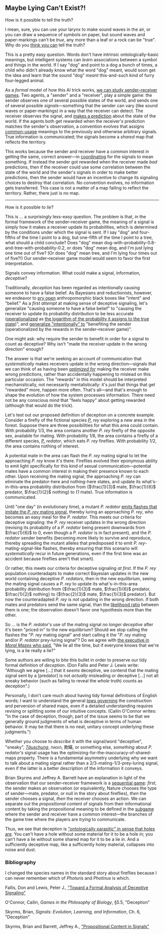 ## Maybe Lying Can't Exist?!

How is it possible to tell the truth?

I mean, sure, you can use your larynx to make sound waves in the air, or you can draw a sequence of symbols on paper, but sound waves and paper-markings can't be _true_, any more than a leaf or a rock can be "true". Why do you [think you can](https://www.lesswrong.com/posts/rQEwySCcLtdKHkrHp/righting-a-wrong-question) tell the truth?

This is a pretty easy question. Words don't have intrinsic ontologically-basic meanings, but intelligent systems can _learn_ associations between a symbol and things in the world. If I say "dog" and point to a dog a bunch of times, a child who didn't already know what the word "dog" meant, would soon get the idea and learn that the sound "dog" _meant_ this-and-such kind of furry four-legged animal.

As a _formal_ model of how this AI trick works, [we can study sender–receiver games](https://www.lesswrong.com/posts/4hLcbXaqudM9wSeor/philosophy-in-the-darkest-timeline-basics-of-the-evolution). Two agents, a "sender" and a "receiver", play a simple game: the sender observes one of several possible states of the world, and sends one of several possible _signals_—something that the sender can vary (like sound waves or paper-markings) in a way that the receiver can detect. The receiver observes the signal, and [makes a prediction](https://www.lesswrong.com/posts/a7n8GdKiAZRX86T5A/making-beliefs-pay-rent-in-anticipated-experiences) about the state of the world. If the agents both get rewarded when the receiver's prediction matches the sender's observation, a convention evolves that assigns [common-usage](https://www.lesswrong.com/posts/9ZooAqfh2TC9SBDvq/the-argument-from-common-usage) meanings to the previously and otherwise arbitrary signals. True information is communicated; the signals become a _shared_ map that reflects the territory.

This works because the sender and receiver have a common interest in getting the same, correct answer—in [coordinating](https://www.lesswrong.com/posts/9QxnfMYccz9QRgZ5z/the-costly-coordination-mechanism-of-common-knowledge) for the signals to mean something. If instead the sender got rewarded when the receiver made _bad_ predictions, then if the receiver could use some correlation between the state of the world and the sender's signals in order to make better predictions, then the sender would have an incentive to change its signaling choices to destroy that correlation. No convention evolves, no information gets transferred. This case is not a matter of a map failing to reflect the territory. Rather, there just is no map.

------

How is it possible to _lie_?

This is ... a surprisingly less-easy question. The problem is that, in the formal framework of the sender–receiver game, the meaning of a signal is simply how it makes a receiver update its probabilities, which is determined by the conditions under which the signal is sent. If I say "dog" and four-fifths of the time I point to a dog, but one-fifth of the time I point to a tree, what should a child conclude? Does "dog" mean dog-with-probability-0.8-and-tree-with-probability-0.2, or does "dog" mean dog, and I'm just lying one time out of five? (Or does "dog" mean tree, and I'm lying four times out of five?!) Our sender–receiver game model would seem to favor the first interpretation.

Signals convey information. What could make a signal, information, _deceptive_?

Traditionally, _deception_ has been regarded as intentionally causing someone to have a false belief. As Bayesians and reductionists, however, we endeavor to [pry open](https://www.lesswrong.com/posts/HnS6c5Xm9p9sbm4a8/grasping-slippery-things) anthropomorphic black boxes like "intent" and "belief." As a _first attempt_ at making sense of deceptive signaling, let's generalize "causing someone to have a false belief" to "causing the receiver to update its probability distribution to be less accurate ([operationalized](https://plato.stanford.edu/entries/operationalism/) as [the logarithm of the probability it assigns to the true state](https://www.lesswrong.com/posts/afmj8TKAqH6F2QMfZ/a-technical-explanation-of-technical-explanation))", and [generalize "intentionally" to](https://www.lesswrong.com/posts/sXHQ9R5tahiaXEZhR/algorithmic-intent-a-hansonian-generalized-anti-zombie) "benefiting the sender (operationalized by the rewards in the sender–receiver game)".

One might ask: why require the sender to benefit in order for a signal to count as deceptive? Why isn't "made the receiver update in the wrong direction" enough?

The answer is that we're seeking an account of communication that _systematically_ makes receivers update in the wrong direction—signals that we can think of as having been [_optimized for_](https://www.lesswrong.com/posts/CW6HDvodPpNe38Cry/aiming-at-the-target) making the receiver make wrong predictions, rather than accidentally happening to mislead on this particular occasion. The "rewards" in this model should be interpreted mechanistically, not necessarily mentalistically: it's _just_ that things that get "rewarded" more, happen more often. That's all—and that's enough to shape the evolution of how the system processes information. There need not be any conscious mind that "feels happy" about getting rewarded (although that would do the trick).

Let's test out our proposed definition of deception on a concrete example. Consider a firefly of the fictional species _[P.](https://en.wikipedia.org/wiki/Photinus_(beetle)) rey_ exploring a new area in the forest. Suppose there are three possibilities for what this area could contain. With probability 1/3, the area contains another _P. rey_ firefly of the opposite sex, available for mating. With probability 1/6, the area contains a firefly of a different species, _[P.](https://en.wikipedia.org/wiki/Photuris) redator_, which eats _P. rey_ fireflies. With probability 1/2, the area contains nothing of interest.

A potential mate in the area can flash the _P. rey_ mating signal to let the approaching _P. rey_ know it's there. Fireflies evolved their eponymous ability to emit light specifically for this kind of sexual communication—potential mates have a common interest in making their presence known to each other. Upon receiving the mating signal, the approaching _P. rey_ can eliminate the predator-here and nothing-here states, and update its what's-in-this-area probability distribution from {$\frac{1}{3}$ mate, $\frac{1}{6}$ predator, $\frac{1}{2}$ nothing} to {$1$ mate}. True information is communicated.

Until "one day" (in evolutionary time), a mutant _P. redator_ [emits flashes that imitate the _P. rey_ mating signal](https://en.wikipedia.org/wiki/Aggressive_mimicry), thereby luring an approaching _P. rey_, who becomes an easy meal for the _P. redator_. This meets our criteria for deceptive signaling: the _P. rey_ receiver updates in the wrong direction (revising its probability of a _P. redator_ being present downwards from $\frac{1}{6}$ to 0, even though a _P. redator_ is in fact present), and the _P. redator_ sender benefits (becoming more likely to survive and reproduce, thereby spreading the mutant alleles that predisposed it to emit _P. rey_-mating-signal-like flashes, thereby ensuring that this scenario will _systematically_ recur in future generations, even if the first time was an accident because fireflies aren't that smart).

Or rather, this meets our criteria for deceptive signaling _at first_. If the _P. rey_ population counteradapts to make correct Bayesian updates in the new world containing deceptive _P. redators_, then in the new equilibrium, seeing the mating signal causes a _P. rey_ to update its what's-in-this-area probability distribution from  {$\frac{1}{3}$ mate, $\frac{1}{6}$ predator, $\frac{1}{2}$ nothing} to {$\frac{2}{3}$ mate, $\frac{1}{3}$ predator}. But now the counteradapted _P. rey_ is _not_ updating in the wrong direction. If both mates and predators send the same signal, than the [likelihood ratio](https://arbital.greaterwrong.com/p/likelihood_ratio) between them is one; the observation doesn't favor one hypothesis more than the other.

So ... is the _P. redator_'s use of the mating signal _no longer deceptive_ after it's been "priced in" to the new equilibrium? Should we stop calling the flashes the "_P. rey_ mating signal" and start calling it the "_P. rey_ mating and/or _P. redator_ prey-luring signal"? Do we agree with [the executive in _Moral Mazes_ who said](https://www.lesswrong.com/posts/45mNHCMaZgsvfDXbw/quotes-from-moral-mazes#L__Truth_and_Public_Relations), "We lie all the time, but if everyone knows that we're lying, is a lie really a lie?"

Some authors are willing to bite this bullet in order to preserve our tidy formal definition of _deception_. (Don Fallis and Peter J. Lewis write: "Although we agree [...] that it _seems_ deceptive, we contend that the mating signal sent by a [predator] is not _actually_ misleading or deceptive [...] not all sneaky behavior (such as failing to reveal the _whole_ truth) counts as deception".)

Personally, I don't care much about having tidy formal definitions of English words; I want to understand the general [_laws_ governing](https://www.lesswrong.com/posts/eY45uCCX7DdwJ4Jha/no-one-can-exempt-you-from-rationality-s-laws) the construction and perversion of shared maps, even if a detailed understanding requires revising or splitting some of our intuitive concepts. (Cailin O'Connor writes: "In the case of deception, though, part of the issue seems to be that we generally ground judgments of what is deceptive in terms of human behavior. It may be that there is no neat, unitary concept underlying these judgments.")

Whether you choose to _describe_ it with the signal/word "deceptive", "sneaky", [_Täuschung_](https://en.wiktionary.org/wiki/T%C3%A4uschung), הונאה, 欺瞞, or something else, _something_ about _P. redator's_ signal usage has the optimizing-for-the-inaccuracy-of-shared-maps property. There is a fundamental asymmetry underlying why we want to talk about a mating signal rather than a 2/3-mating-1/3-prey-luring signal, even if the latter is a better description of the information it conveys.

Brian Skyrms and Jeffrey A. Barrett have an explanation in light of the observation that our sender–receiver framework is a [sequential game](https://en.wikipedia.org/wiki/Sequential_game): _first_, the sender makes an observation (or equivalently, Nature chooses the type of sender—mate, predator, or null in the story about fireflies), _then_ the sender chooses a signal, _then_ the receiver chooses an action. We can separate out the _propositional_ content of signals from their informational content by taking the propositional meaning to be defined in the [subgame](https://en.wikipedia.org/wiki/Subgame_perfect_equilibrium) where the sender and receiver have a common interest—the branches of the game tree where the players are _trying_ to communicate.

Thus, we see that deception is ["ontologically parasitic" in sense that holes are](https://plato.stanford.edu/entries/holes/#Theo). You can't have a hole without some material for it to be a hole _in_; you can't have a lie without some shared map for it to be a lie _in_. And a sufficiently deceptive map, like a sufficiently holey material, collapses into noise and dust.

### Bibliography

I changed the species names in the standard story about fireflies because I can never remember which of _Photuris_ and _Photinus_ is which.

Fallis, Don and Lewis, Peter J., ["Toward a Formal Analysis of Deceptive Signaling"](http://philsci-archive.pitt.edu/13337/)

O'Connor, Cailin, _Games in the Philosophy of Biology_, §5.5, "Deception"

Skyrms, Brian, _Signals: Evolution, Learning, and Information_, Ch. 6, "Deception"

Skyrms, Brian and Barrett, Jeffrey A., ["Propositional Content in Signals"](http://philsci-archive.pitt.edu/14774/)
